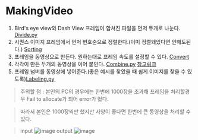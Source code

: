 # MakingVideo
1. Bird's eye view와 Dash View 프레임이 합쳐진 파일을 먼저 두개로 나눈다. [Divide.py](https://github.com/engineerjkk/MakingVideo/blob/main/divide.py)  
2. 시퀀스 이미지 프레임에서 먼저 번호순으로 정렬한다.(이미 정렬돼있다면 안해도된다.) [Sorting](https://github.com/engineerjkk/MakingVideo/blob/main/sorting.py)  
3. 프레임을 동영상으로 만든다. 원하는대로 프레임 속도를 설정할 수 있다. [Convert](https://github.com/engineerjkk/MakingVideo/blob/main/Convert.py)  
4. 각각이 만든 두개의 동영상을 이어 붙인다. [Combine.py](https://github.com/engineerjkk/MakingVideo/blob/main/Combine.py) [참고링크](https://copycoding.tistory.com/159)
5. 프레임 넘버를 동영상에 넣어준다.(좋은 예시를 찾았을 때 쉽게 이미지를 찾을 수 있도록)[Labeling.py](https://github.com/engineerjkk/MakingVideo/blob/main/Labeling.py)
> 주의할 점 : 본인의 PC의 경우에는 한번에 1000장을 초과해 프레임을 처리할경우 Fail to allocate가 되어 error가 떴다. 

> 따라서 본인은 1000장씩만 했지만 사양이 좋다면 한번에 큰 동영상을 처리할 수 있다.

> input
![image](https://user-images.githubusercontent.com/76835313/126627074-6dd815e3-5abd-4da4-9abc-29d7db10d390.png)
> output
![image](https://user-images.githubusercontent.com/76835313/126627137-ad7672c6-5ab8-4d5d-95d9-fb68fc2237df.png)
